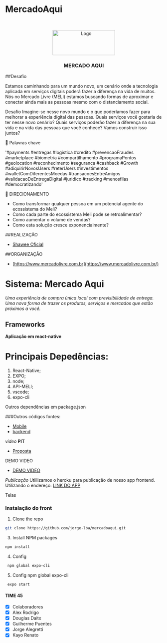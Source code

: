  # MercadoAqui


<!-- PROJECT LOGO -->
<br />
<p align="center">
  <img src="https://user-images.githubusercontent.com/17547586/86546806-ef170f00-bf0c-11ea-82ed-babea2e00144.png" alt="Logo" width="200" height="80">
  <h3 align="center">MERCADO AQUI</h3>
</p>


 ##Desafio

Estamos caminhando para um mundo novo, um cenário onde a tecnologia aplicada em serviços digitais poderá fazer a diferença na vida de muitos. Nós no Mercado Livre (MELI) estamos buscando formas de aproximar e conectar ainda mais as pessoas mesmo com o distanciamento social.

Desafio
Imagine-se nesse novo mundo e o que poderíamos fazer para melhorar a experiência digital das pessoas. Quais serviços você gostaria de ter nesse novo cenário? 
Quais serviços poderão fazer a diferença na sua vida e na vida das pessoas que você conhece? Vamos construir isso juntos?

💬 Palavras chave

'#payments #entregas #logistica #credito #prevencaoFraudes #marketplace #biometria #compartilhamento #programaPontos #geolocation #reconhecimento #seguranca #cashback #Growth #adiquirirNovosUsers #reterUsers #investimentos #walletComDiferentesMoedas #transacoesEntreAmigos #validacaoDeEntregaDigital #juridico #tracking #menosfilas #democratizando'

💭  DIRECIONAMENTO

 - Como transformar qualquer pessoa em um potencial agente do ecossistema do Meli?
 - Como cada parte do ecossistema Meli pode se retroalimentar? 
 - Como aumentar o volume de vendas?
 - Como esta solução cresce exponencialmente?


 ##REALIZAÇÃO
 - [Shawee Oficial](https://shawee.io/)

 ##ORGANIZAÇÃO
 - [https://www.mercadolivre.com.br](https://www.mercadolivre.com.br/)

# Sistema: Mercado Aqui
_Uma experiência de compra única local com previsibilidade de entrega. 
 Uma nova forma de trazer os produtos, serviços e mercados que estão próximos a você._

## Frameworks
 **Aplicação em react-native**

# Principais Depedências:
1.	React-Native;
2.	EXPO;
3.	node;
4.	API-MELI;
5.	vscode;
6.	expo-cli

Outros dependências em package.json

 ###Outros códigos fontes:
 - [Mobile](https://expo.io/@jorgealegretti/mercadoaqui)
 - [backend](https://api.mercadolibre.com/sites/MLB/categories) 

*vídeo*
**PIT**
 - [Proposta](https://www.youtube.com/watch?v=v3_c7idB5ug) 

DEMO VIDEO
 - [DEMO VIDEO](https://www.youtube.com/watch?v=YZxYDWtXPco&) 

*Publicação*
Utiilizamos o heroku para publicação de nosso app frontend. Utilizando o endereço: [LINK DO APP](https://expo.io/@jorgealegretti/mercadoaqui)

Telas
 




 ### Instalação do front

1. Clone the repo
```sh
git clone https://github.com/jorge-lba/mercadoaqui.git
```
3. Install NPM packages
```sh
npm install
```
4. Config 
```sh
 npm global expo-cli
 ```
5. Config npm global expo-cli
```sh
 expo start
 ```


 #### TIME 45

- [x] Colaboradores
- [x] Alex Rodrigo
- [x] Douglas Daitx
- [x] Guilherme Puentes
- [x] Jorge Alegretti
- [x] Kayo Renato
